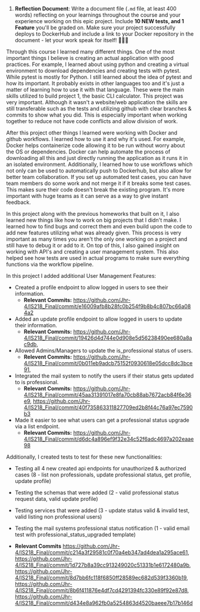 1. **Reflection Document**: Write a document file (`.md` file, at least 400 words) reflecting on your learnings throughout the course and your experience working on this epic project. Include **10 NEW tests, and 1 Feature** you'll be graded on. Make sure your project successfully deploys to DockerHub and include a link to your Docker repository in the document - let your work speak for itself! 📄🔗💥


Through this course I learned many different things. One of the most important things I believe is creating an actual application with good practices. For example, I learned about using python and creating a virtual environment to download dependencies and creating tests with pytest. While pytest is mostly for Python. I still learned about the idea of pytest and how its important. It probably exists in other languages too and it's just a matter of learning how to use it with that language. These were the main skills utilized to build project 1, the basic CLI calculator. This project was very important. Although it wasn't a website/web application the skills are still transferable such as the tests and utilizing github with clear branches & commits to show what you did. This is especially important when working together to reduce not have code conflicts and allow division of work.

After this project other things I learned were working with Docker and github workflows. I learned how to use it and why it's used. For example, Docker helps containerize code allowing it to be run without worry about the OS or dependencies. Docker can help automate the process of downloading all this and just directly running the application as it runs it in an isolated environment. Additionally, I learned how to use workflows which not only can be used to automatically push to Dockerhub, but also allow for better team collaboration. If you set up automated test cases, you can have team members do some work and not merge it if it breaks some test cases. This makes sure their code doesn't break the existing program. It's more important with huge teams as it can serve as a way to give instant feedback.

In this project along with the previous homeworks that built on it, I also learned new things like how to work on big projects that I didn't make. I learned how to find bugs and correct them and even build upon the code to add new features utilizing what was already given. This process is very important as many times you aren't the only one working on a project and still have to debug it or add to it. On top of this, I also gained insight on working with API's and creating a user management system. This also helped see how tests are used in actual programs to make sure everything functions via the workflow pipeline.

In this project I added additional User Management Features:
  - Created a profile endpoint to allow logged in users to see their information. 
    - **Relevant Commits:** https://github.com/Jhr-4/IS218_Final/commit/e16009afb8b28fc0b254f9b8b4c807bc66a084a2
  - Added an update profile endpoint to allow logged in users to update their information. 
    - **Relevant Commits:** https://github.com/Jhr-4/IS218_Final/commit/19426d4d744e0d908e5d56238490ee680a8ac9db, 
  - Allowed Admins/Managers to update the is_professional status of users. 
    - **Relevent Commits:** https://github.com/Jhr-4/IS218_Final/commit/0b011eb9adcb75152f0930618e05dcc8dc3bce91,  
  - Integrated the mail system to notify the users if their status gets updated to is professional. 
    - **Relevant Commits:** https://github.com/Jhr-4/IS218_Final/commit/45aa31391017e8fa70cb88ab7672acb84f6e36e9, https://github.com/Jhr-4/IS218_Final/commit/40f735863311827709ed2b8f44c76a97ec7590b3
  - Made it easier to see what users can get a professional status upgrade via a list endpoint. 
    - **Relevant Commits:** https://github.com/Jhr-4/IS218_Final/commit/d6dc4a896ef9f32e34c52f6adc4697a202eaae98

Additionally, I created tests to test for these new functionalities: 
  - Testing all 4 new created api endpoints for unauthorized & authorized cases (8 - list non professionals, update professional status, get profile, update profile)
  - Testing the schemas that were added (2 - valid professional status request data, valid update profile)
  - Testing services that were added (3 - update status valid & invalid test, valid listing non professional users)
  - Testing the mail systems professional status notification (1 - valid email test with professional_status_upgraded template)
  
  - **Relevant Commits** https://github.com/Jhr-4/IS218_Final/commit/c214a3f29581c0f70a4eb347ad4dea1a295ace61, https://github.com/Jhr-4/IS218_Final/commit/1d727b8a39cc913249020c51331b1e6172480a9b, https://github.com/Jhr-4/IS218_Final/commit/8d7bb6fc118f6850ff28589ec682d539f3360b19, https://github.com/Jhr-4/IS218_Final/commit/8b6f411876e4df7cd4291394fc330e89f92e87d8, https://github.com/Jhr-4/IS218_Final/commit/d434e8a962fb0a5254863d4520baeee7b17b146d